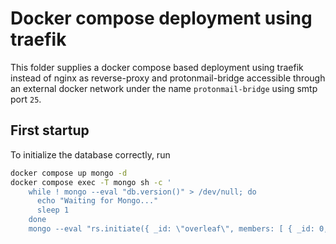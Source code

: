 # Docker compose deployment using traefik

This folder supplies a docker compose based deployment using traefik instead of nginx as reverse-proxy and protonmail-bridge
accessible through an external docker network under the name `protonmail-bridge` using smtp port `25`.

## First startup

To initialize the database correctly, run

```bash
docker compose up mongo -d
docker compose exec -T mongo sh -c '
    while ! mongo --eval "db.version()" > /dev/null; do
      echo "Waiting for Mongo..."
      sleep 1
    done
    mongo --eval "rs.initiate({ _id: \"overleaf\", members: [ { _id: 0, host: \"mongo:27017\" } ] })" > /dev/null'
```

